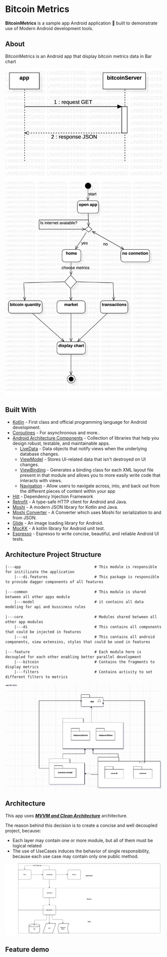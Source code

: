 # Bitcoin Metrics

**BitcoinMetrics** is a sample app Android application 📱 built to demonstrate use of Modern Android development tools️. 

## About
BitcoinMetrics is an Android app that display bitcoin metrics data in Bar chart


![Sequence](images/sequenceBitcoinMetrics.jpeg)
![State Diagram](images/stateDiagramBitcoinMetrics.jpg)

## Built With 
- [Kotlin](https://kotlinlang.org/) - First class and official programming language for Android development.
- [Coroutines](https://kotlinlang.org/docs/reference/coroutines-overview.html) - For asynchronous and more..
- [Android Architecture Components](https://developer.android.com/topic/libraries/architecture) - Collection of libraries that help you design robust, testable, and maintainable apps.
  - [LiveData](https://developer.android.com/topic/libraries/architecture/livedata) - Data objects that notify views when the underlying database changes.
  - [ViewModel](https://developer.android.com/topic/libraries/architecture/viewmodel) - Stores UI-related data that isn't destroyed on UI changes. 
  - [ViewBinding](https://developer.android.com/topic/libraries/view-binding) - Generates a binding class for each XML layout file present in that module and allows you to more easily write code that interacts with views.
  - [Navigation](https://developer.android.com/guide/navigation) - Allow users to navigate across, into, and back out from the different pieces of content within your app
- [Hilt](https://dagger.dev/hilt) - Dependency Injection Framework
- [Retrofit](https://square.github.io/retrofit/) - A type-safe HTTP client for Android and Java.
- [Moshi](https://github.com/square/moshi) - A modern JSON library for Kotlin and Java.
- [Moshi Converter](https://github.com/square/retrofit/tree/master/retrofit-converters/moshi) - A Converter which uses Moshi for serialization to and from JSON.
- [Glide](https://bumptech.github.io/glide/) - An image loading library for Android.
- [MocKK](https://mockk.io/) - A kotlin library for Android unit test.
- [Espresso](https://developer.android.com/training/testing/espresso) - Espresso to write concise, beautiful, and reliable Android UI tests.

## Architecture Project Structure
```
|---app                                 # This module is responsible for initilizate the application
    |---di.features                     # This package is responsible to provide dagger components of all features
       
|---common                              # This module is shared between all other apps module
    |---model                           # it contains all data modeling for api and bussiness rules

|---core                                # Modules shared between all other app modules
    |---di                              # This contains all components that could be injected in features
    |---ui                              # This contains all android components, view extensins, styles that could be used in features

|---feature                             # Each module here is decoupled for each other enabling better parallel development
    |---bitcoin                         # Contains the fragments to display metrics 
    |---filters                         # Contains activity to set different filters to metrics
```

![](images/bitcoin_metrics.jpg)

## Architecture
This app uses [***MVVM and Clean Architecture***](https://developer.android.com/jetpack/docs/guide#recommended-app-arch) architecture.

The reason behind this decision is to create a concise and well decoupled project, because:

* Each layer may contain one or more module, but all of them must be logical related
* The use of UseCases induces the behavior of single responsibility, because each use case may contain only one public method.



![](images/project_architecture.png)

## Feature demo

